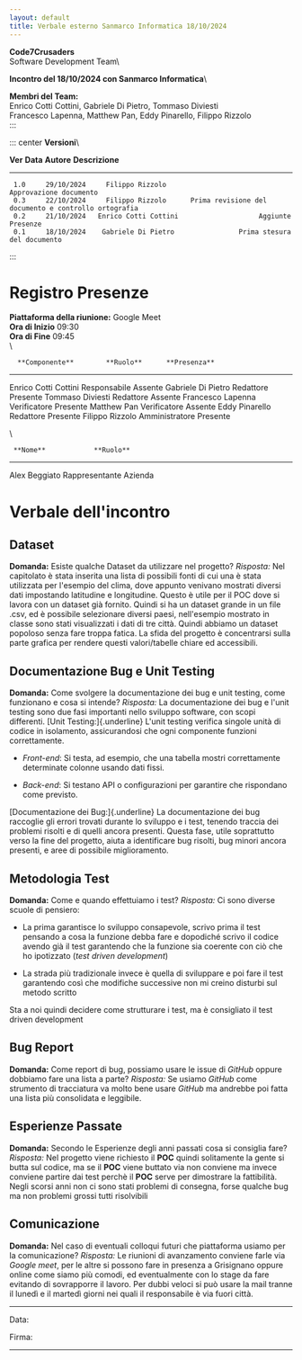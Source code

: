 ```yaml
---
layout: default
title: Verbale esterno Sanmarco Informatica 18/10/2024
---
```


**Code7Crusaders**\
Software Development Team\

**Incontro del 18/10/2024 con Sanmarco Informatica**\

**Membri del Team:**\
Enrico Cotti Cottini, Gabriele Di Pietro, Tommaso Diviesti\
Francesco Lapenna, Matthew Pan, Eddy Pinarello, Filippo Rizzolo\
:::

::: center
**Versioni**\

   **Ver**    **Data**         **Autore**                          **Descrizione**
  --------- ------------ ---------------------- ------------------------------------------------------
     1.0     29/10/2024     Filippo Rizzolo                     Approvazione documento
     0.3     22/10/2024     Filippo Rizzolo      Prima revisione del documento e controllo ortografia
     0.2     21/10/2024   Enrico Cotti Cottini                    Aggiunte Presenze
     0.1     18/10/2024    Gabriele Di Pietro                Prima stesura del documento
:::

# Registro Presenze

**Piattaforma della riunione:** Google Meet\
**Ora di Inizio** 09:30\
**Ora di Fine** 09:45\
\

      **Componente**        **Ruolo**      **Presenza**
  ---------------------- ---------------- --------------
   Enrico Cotti Cottini    Responsabile      Assente
    Gabriele Di Pietro      Redattore        Presente
     Tommaso Diviesti       Redattore        Assente
    Francesco Lapenna      Verificatore      Presente
       Matthew Pan         Verificatore      Assente
      Eddy Pinarello        Redattore        Presente
     Filippo Rizzolo      Amministratore     Presente

\

     **Nome**            **Ruolo**
  --------------- ------------------------
   Alex Beggiato   Rappresentante Azienda

# Verbale dell'incontro

## Dataset

**Domanda:** Esiste qualche Dataset da utilizzare nel progetto?
*Risposta:* Nel capitolato è stata inserita una lista di possibili fonti
di cui una è stata utilizzata per l'esempio del clima, dove appunto
venivano mostrati diversi dati impostando latitudine e longitudine.
Questo è utile per il POC dove si lavora con un dataset già fornito.
Quindi si ha un dataset grande in un file .csv, ed è possibile
selezionare diversi paesi, nell'esempio mostrato in classe sono stati
visualizzati i dati di tre città. Quindi abbiamo un dataset popoloso
senza fare troppa fatica. La sfida del progetto è concentrarsi sulla
parte grafica per rendere questi valori/tabelle chiare ed accessibili.

## Documentazione Bug e Unit Testing

**Domanda:** Come svolgere la documentazione dei bug e unit testing,
come funzionano e cosa si intende? *Risposta:* La documentazione dei bug
e l'unit testing sono due fasi importanti nello sviluppo software, con
scopi differenti. [Unit Testing:]{.underline} L'unit testing verifica
singole unità di codice in isolamento, assicurandosi che ogni componente
funzioni correttamente.

-   *Front-end*: Si testa, ad esempio, che una tabella mostri
    correttamente determinate colonne usando dati fissi.

-   *Back-end*: Si testano API o configurazioni per garantire che
    rispondano come previsto.

[Documentazione dei Bug:]{.underline} La documentazione dei bug
raccoglie gli errori trovati durante lo sviluppo e i test, tenendo
traccia dei problemi risolti e di quelli ancora presenti. Questa fase,
utile soprattutto verso la fine del progetto, aiuta a identificare bug
risolti, bug minori ancora presenti, e aree di possibile miglioramento.

## Metodologia Test

**Domanda:** Come e quando effettuiamo i test? *Risposta:* Ci sono
diverse scuole di pensiero:

-   La prima garantisce lo sviluppo consapevole, scrivo prima il test
    pensando a cosa la funzione debba fare e dopodiché scrivo il codice
    avendo già il test garantendo che la funzione sia coerente con ciò
    che ho ipotizzato (*test driven development*)

-   La strada più tradizionale invece è quella di sviluppare e poi fare
    il test garantendo così che modifiche successive non mi creino
    disturbi sul metodo scritto

Sta a noi quindi decidere come strutturare i test, ma è consigliato il
test driven development

## Bug Report

**Domanda:** Come report di bug, possiamo usare le issue di *GitHub*
oppure dobbiamo fare una lista a parte? *Risposta:* Se usiamo *GitHub*
come strumento di tracciatura va molto bene usare *GitHub* ma andrebbe
poi fatta una lista più consolidata e leggibile.

## Esperienze Passate

**Domanda:** Secondo le Esperienze degli anni passati cosa si consiglia
fare? *Risposta:* Nel progetto viene richiesto il **POC** quindi
solitamente la gente si butta sul codice, ma se il **POC** viene buttato
via non conviene ma invece conviene partire dai test perchè il **POC**
serve per dimostrare la fattibilità. Negli scorsi anni non ci sono stati
problemi di consegna, forse qualche bug ma non problemi grossi tutti
risolvibili

## Comunicazione

**Domanda:** Nel caso di eventuali colloqui futuri che piattaforma
usiamo per la comunicazione? *Risposta:* Le riunioni di avanzamento
conviene farle via *Google meet*, per le altre si possono fare in
presenza a Grisignano oppure online come siamo più comodi, ed
eventualmente con lo stage da fare evitando di sovrapporre il lavoro.
Per dubbi veloci si può usare la mail tranne il lunedì e il martedì
giorni nei quali il responsabile è via fuori città.

  -------- --
  Data:    
           
           
  Firma:   
  -------- --
